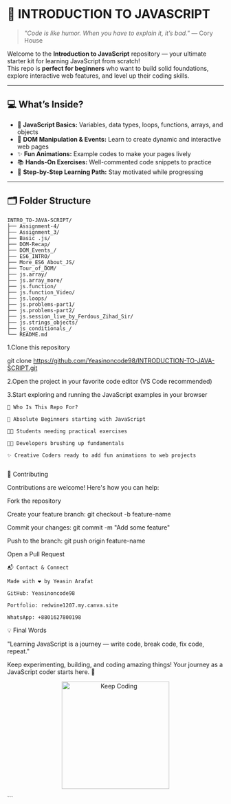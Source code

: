 <!-- </p> align="center">
<p class=" align="center">
  <img src="https://media0.giphy.com/media/v1.Y2lkPTc5MGI3NjExMHYzcmY3cjJ5anh4cTVqMjR6ZDRmYjQ3bDlybGdhcDFvdGFkNW5yZCZlcD12MV9pbnRlcm5hbF9naWZfYnlfaWQmY3Q9Zw/DX1cytoIQvnmgqBlQ3/giphy.gif" alt="JavaScript Animation" width="300"/>
</p> -->


# 🚀 INTRODUCTION TO JAVASCRIPT

> *"Code is like humor. When you have to explain it, it’s bad."* — Cory House

Welcome to the **Introduction to JavaScript** repository — your ultimate starter kit for learning JavaScript from scratch!  
This repo is **perfect for beginners** who want to build solid foundations, explore interactive web features, and level up their coding skills.

---

## 💻 What’s Inside?

- 🧩 **JavaScript Basics:** Variables, data types, loops, functions, arrays, and objects  
- 🎯 **DOM Manipulation & Events:** Learn to create dynamic and interactive web pages  
- ✨ **Fun Animations:** Example codes to make your pages lively  
- 📚 **Hands-On Exercises:** Well-commented code snippets to practice  
- 🚦 **Step-by-Step Learning Path:** Stay motivated while progressing

---

## 🗂️ Folder Structure

```plaintext
INTRO_TO-JAVA-SCRIPT/
├── Assignment-4/
├── Assignment_3/
├── Basic .js/
├── DOM-Recap/
├── DOM_Events_/
├── ES6_INTRO/
├── More_ES6_About_JS/
├── Tour_of_DOM/
├── js.array/
├── js.array_more/
├── js.function/
├── js.function_Video/
├── js.loops/
├── js.problems-part1/
├── js.problems-part2/
├── js.session_live_by_Ferdous_Zihad_Sir/
├── js.strings_objects/
├── js_conditionals_/
└── README.md

```

1.Clone this repository

git clone https://github.com/Yeasinoncode98/INTRODUCTION-TO-JAVA-SCRIPT.git

2.Open the project in your favorite code editor (VS Code recommended)

3.Start exploring and running the JavaScript examples in your browser

```
🎯 Who Is This Repo For?

👶 Absolute Beginners starting with JavaScript

🧑‍🎓 Students needing practical exercises

🧑‍💻 Developers brushing up fundamentals

✨ Creative Coders ready to add fun animations to web projects


```
🤝 Contributing

Contributions are welcome! Here's how you can help:

Fork the repository

Create your feature branch: git checkout -b feature-name

Commit your changes: git commit -m "Add some feature"

Push to the branch: git push origin feature-name

Open a Pull Request


```
📬 Contact & Connect

Made with ❤️ by Yeasin Arafat

GitHub: Yeasinoncode98

Portfolio: redwine1207.my.canva.site

WhatsApp: +8801627800198

```
💡 Final Words

"Learning JavaScript is a journey —
write code, break code, fix code, repeat."

Keep experimenting, building, and coding amazing things!
Your journey as a JavaScript coder starts here. 🚀

<p align="center"> <img src="https://media.giphy.com/media/l0MYt5jPR6QX5pnqM/giphy.gif" alt="Keep Coding" width="250"/> </p> ```
